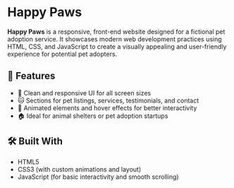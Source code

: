 # Happy Paws

**Happy Paws** is a responsive, front-end website designed for a fictional pet adoption service. It showcases modern web development practices using HTML, CSS, and JavaScript to create a visually appealing and user-friendly experience for potential pet adopters.

## 🌟 Features
- 🐶 Clean and responsive UI for all screen sizes
- 🐱 Sections for pet listings, services, testimonials, and contact
- 🐾 Animated elements and hover effects for better interactivity
- 🏠 Ideal for animal shelters or pet adoption startups

## 🛠️ Built With
- HTML5
- CSS3 (with custom animations and layout)
- JavaScript (for basic interactivity and smooth scrolling)
